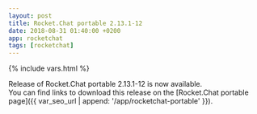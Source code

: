 ```yaml
---
layout: post
title: Rocket.Chat portable 2.13.1-12
date: 2018-08-31 01:40:00 +0200
app: rocketchat
tags: [rocketchat]
---
```

{% include vars.html %}

Release of Rocket.Chat portable 2.13.1-12 is now available.<br />
You can find links to download this release on the [Rocket.Chat portable page]({{ var_seo_url | append: '/app/rocketchat-portable' }}).